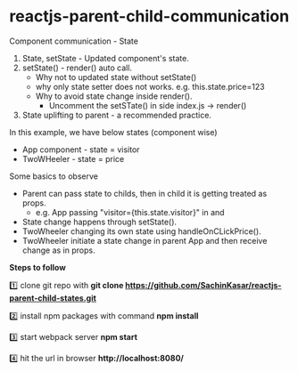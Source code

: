 # reactjs-parent-child-communication

Component communication - State


1. State, setState - Updated component's state.
2. setState() - render() auto call.
     - Why not to updated state without setState()
     - why only state setter does not works. e.g. this.state.price=123
     - Why to avoid state change inside render().
        - Uncomment the setSTate() in side index.js -> render() 
3. State uplifting to parent - a recommended practice.
  

In this example, we have below states (component wise)
- App component - state =  visitor
- TwoWHeeler - state = price

Some basics to observe

- Parent can pass state to childs, then in child it is getting treated as props.
   - e.g. App passing "visitor={this.state.visitor}" in <TwoWheeler> and <FourWheeler>
- State change happens through setState().
- TwoWheeler changing its own state using handleOnCLickPrice().
- TwoWheeler initiate a state change in parent App and then receive change as in props.



**Steps to follow**

:one: clone git repo with 
**git clone https://github.com/SachinKasar/reactjs-parent-child-states.git**

:two: install npm packages with command
**npm install**

:three: start webpack server
**npm start**

:four: hit the url in browser **http://localhost:8080/**



